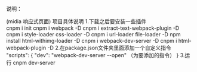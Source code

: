 说明：

(midia 响应式页面)
   项目具体说明 
   1.下载之后要安装一些插件  
    cnpm i init
    cnpm i webpack -D
    cnpm i extract-text-webpack-plugin -D
    cnpm i style-loader css-loader -D
    cnpm i url-loader file-loader -D
    npm install html-withimg-loader -D
    cnpm i webpack-dev-server -D
    cnpm i html-webpack-plugin -D
   2.在package.json文件夹里面添加一个自定义指令
    "scripts": {
        "dev": "webpack-dev-server --open" （为要添加的指令）
  }
   3.运行 cnpm dev-server
